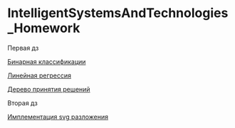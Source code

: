 # IntelligentSystemsAndTechnologies_Homework

 Первая дз 
 
   [Бинарная классификации](https://github.com/InsaneD69/IntelligentSystemsAndTechnologies_Homework/blob/main/us1.1pr.py)
   
   [Линейная регрессия](https://github.com/InsaneD69/IntelligentSystemsAndTechnologies_Homework/blob/main/us1.2pr.py)
   
   [Дерево принятия решений](https://github.com/InsaneD69/IntelligentSystemsAndTechnologies_Homework/blob/main/us1.3pr.py)
   
    
 Вторая дз 
 
   [Имплементация svg разложения](https://github.com/InsaneD69/IntelligentSystemsAndTechnologies_Homework/blob/main/us2.pr.py) 
    
